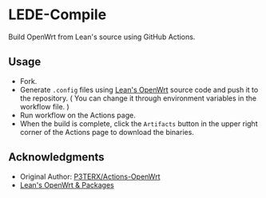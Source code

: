 # LEDE-Compile

Build OpenWrt from Lean's source using GitHub Actions.


## Usage
- Fork.
- Generate `.config` files using [Lean's OpenWrt](https://github.com/coolsnowwolf/lede) source code and push it to the repository. ( You can change it through environment variables in the workflow file. )
- Run workflow on the Actions page.
- When the build is complete, click the `Artifacts` button in the upper right corner of the Actions page to download the binaries.


## Acknowledgments

- Original Author: [P3TERX/Actions-OpenWrt](https://github.com/P3TERX/Actions-OpenWrt)
- [Lean's OpenWrt & Packages](https://github.com/coolsnowwolf/lede)
